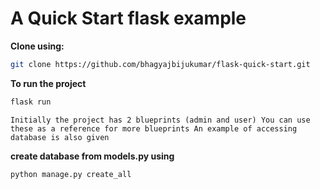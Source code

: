 # A Quick Start flask example



**Clone using:**
```sh
git clone https://github.com/bhagyajbijukumar/flask-quick-start.git
```


**To run the project**
```sh
flask run
```


`Initially the project has 2 blueprints (admin and user) You can use these as a reference for more blueprints
An example of accessing database is also given`



**create database from models.py using**

```sh
python manage.py create_all
```